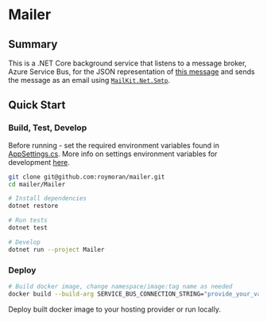 # Mailer 

## Summary
This is a .NET Core background service that listens to a message broker, Azure Service Bus, for the JSON representation of [this message](./Mailer/DTOs/EmailMessage.cs) and sends the message as an email using [`MailKit.Net.Smtp`](http://www.mimekit.net/docs/html/Introduction.htm).


## Quick Start
### Build, Test, Develop
Before running - set the required environment variables found in [AppSettings.cs](./Mailer/AppSettings.cs). More info on settings environment variables for development [here](https://docs.microsoft.com/en-us/aspnet/core/security/app-secrets?view=aspnetcore-2.2&tabs=linux).

```bash
git clone git@github.com:roymoran/mailer.git
cd mailer/Mailer

# Install dependencies
dotnet restore

# Run tests
dotnet test

# Develop
dotnet run --project Mailer
```

###  Deploy
```bash
# Build docker image, change namespace/image:tag name as needed
docker build --build-arg SERVICE_BUS_CONNECTION_STRING="provide_your_variable" --build-arg SERVICE_BUS_QUEUE_NAME="provide_your_variable" -t mailer:latest -f ci/Dockerfile .
```

Deploy built docker image to your hosting provider or run locally.

